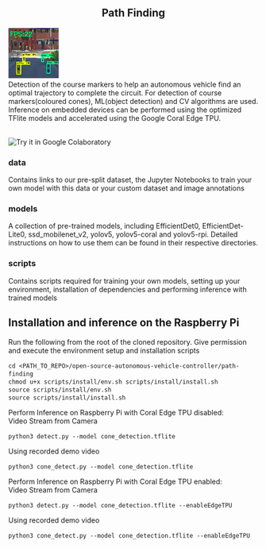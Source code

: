 ## <div align="center">Path Finding</div>
![Cone Detection](data/demo/landmark_detection.png)<br>
Detection of the course markers to help an autonomous vehicle find an optimal trajectory to complete the circuit. For detection of course markers(coloured cones), ML(object detection) and CV algorithms are used. Inference on embedded devices can be performed using the optimized TFlite models and accelerated using the Google Coral Edge TPU.<br><br>

![Try it in Google Colaboratory](data/Notebook/OSAVC_Path_Finding.ipynb)<br>

### data
Contains links to our pre-split dataset, the Jupyter Notebooks to train your own model with this data or your custom dataset and image annotations 

### models
A collection of pre-trained models, including EfficientDet0, EfficientDet-Lite0, ssd_mobilenet_v2, yolov5, yolov5-coral and yolov5-rpi. Detailed instructions on how to use them can be found in their respective directories.

### scripts
Contains scripts required for training your own models, setting up your environment, installation of dependencies and performing inference with trained models

## Installation and inference on the Raspberry Pi
Run the following from the root of the cloned repository. Give permission and execute the environment setup and installation scripts 
```
cd <PATH_TO_REPO>/open-source-autonomous-vehicle-controller/path-finding
chmod u+x scripts/install/env.sh scripts/install/install.sh
source scripts/install/env.sh
source scripts/install/install.sh
```
Perform Inference on Raspberry Pi with Coral Edge TPU disabled:<br>
Video Stream from Camera
```
python3 detect.py --model cone_detection.tflite 
```
Using recorded demo video
```
python3 cone_detect.py --model cone_detection.tflite 
```
Perform Inference on Raspberry Pi with Coral Edge TPU enabled:<br>
Video Stream from Camera
```
python3 detect.py --model cone_detection.tflite --enableEdgeTPU
```
Using recorded demo video
```
python3 cone_detect.py --model cone_detection.tflite --enableEdgeTPU
```

